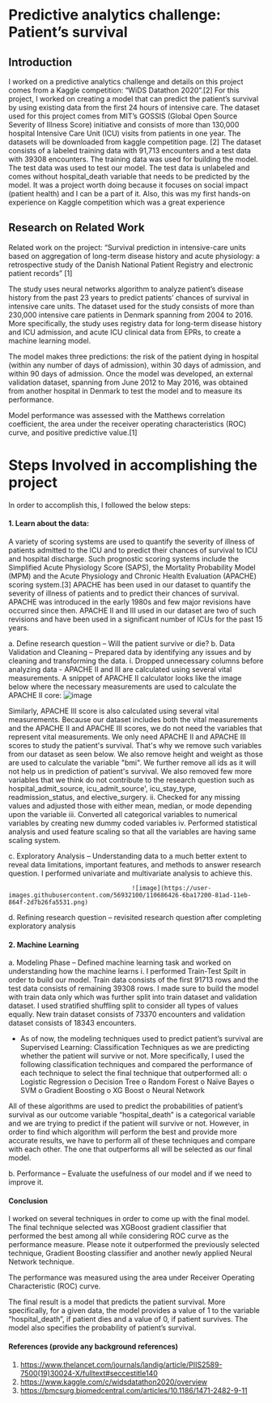 # Predictive analytics challenge: Patient’s survival
## Introduction
I worked on a predictive analytics challenge and details on this project comes from a Kaggle competition: “WiDS Datathon 2020”.[2] For this project, I worked on creating a model that can predict the patient’s survival by using existing data from the first 24 hours of intensive care. The dataset used for this project comes from MIT’s GOSSIS (Global Open Source Severity of Illness Score) initiative  and consists of more than 130,000 hospital Intensive Care Unit (ICU) visits from patients in one year. The datasets will be downloaded from kaggle competition page. [2] The dataset consists of a labeled training data with 91,713 encounters and a test data with 39308 encounters. The training data was used for building the model. The test data was used to test our model. The test data is unlabeled and comes without hospital_death variable that needs to be predicted by the model. It was a project worth doing because it focuses on social impact (patient health) and I can be a part of it. Also, this was my first hands-on experience on Kaggle competition which was a great experience 


## Research on Related Work
Related work on the project: “Survival prediction in intensive-care units based on aggregation of long-term disease history and acute physiology: a retrospective study of the Danish National Patient Registry and electronic patient records” [1]

The study uses neural networks algorithm to analyze patient’s disease history from the past 23 years to predict patients’ chances of survival in intensive care units. The dataset used for the study consists of more than 230,000 intensive care patients in Denmark spanning from 2004 to 2016. More specifically, the study uses registry data for long-term disease history and ICU admission, and acute ICU clinical data from EPRs, to create a machine learning model. 

The model makes three predictions: the risk of the patient dying in hospital (within any number of days of admission), within 30 days of admission, and within 90 days of admission. Once the model was developed, an external validation dataset, spanning from June 2012 to May 2016, was obtained from another hospital in Denmark to test the model and to measure its performance. 

Model performance was assessed with the Matthews correlation coefficient, the area under the receiver operating characteristics (ROC) curve, and positive predictive value.[1] 

# Steps Involved in accomplishing the project
In order to accomplish this, I followed the below steps:

#### 1.	Learn about the data:
A variety of scoring systems are used to quantify the severity of illness of patients admitted to the ICU and to predict their chances of survival to ICU and hospital discharge. Such prognostic scoring systems include the Simplified Acute Physiology Score (SAPS), the Mortality Probability Model (MPM) and the Acute Physiology and Chronic Health Evaluation (APACHE) scoring system.[3] APACHE has been used in our dataset to quantify the severity of illness of patients and to predict their chances of survival. APACHE was introduced in the early 1980s and few major revisions have occurred since then. APACHE II and III used in our dataset are two of such revisions and have been used in a significant number of ICUs for the past 15 years.

a.	Define research question – Will the patient survive or die?
b.	Data Validation and Cleaning – Prepared data by identifying any issues and by cleaning and transforming the data. 
i.	Dropped unnecessary columns before analyzing data - APACHE II and III are calculated using several vital measurements. A snippet of APACHE II calculator looks like the image below where the necessary measurements are used to calculate the APACHE II core:
                                      ![image](https://user-images.githubusercontent.com/56932100/110676283-c9c85800-81a1-11eb-92fd-7f8f342d9a01.png) 

 
Similarly, APACHE III score is also calculated using several vital measurements.
Because our dataset includes both the vital measurements and the APACHE II and APACHE III scores, we do not need the variables that represent vital measurements. We only need APACHE II and APACHE III scores to study the patient's survival. That's why we remove such variables from our dataset as seen below.
We also remove height and weight as those are used to calculate the variable "bmi".
We further remove all ids as it will not help us in prediction of patient's survival. We also removed few more variables that we think do not contribute to the research question such as hospital_admit_source, icu_admit_source', icu_stay_type, readmission_status, and elective_surgery.
ii.	Checked for any missing values and adjusted those with either mean, median, or mode depending upon the variable 
iii.	Converted all categorical variables to numerical variables by creating new dummy coded variables
iv.	Performed statistical analysis and used feature scaling so that all the variables are having same scaling system.

c.	Exploratory Analysis – Understanding data to a much better extent to reveal data limitations, important features, and methods to answer research question. I performed univariate and multivariate analysis to achieve this.

                                      ![image](https://user-images.githubusercontent.com/56932100/110686426-6ba17200-81ad-11eb-864f-2d7b26fa5531.png)

d.	Refining research question – revisited research question after completing exploratory analysis

#### 2.	Machine Learning 
a.	Modeling Phase – Defined machine learning task and worked on understanding how the machine learns
i.	I performed Train-Test Spilt in order to build our model. Train data consists of the first 91713 rows and the test data consists of remaining 39308 rows. I made sure to build the model with train data only which was further split into train dataset and validation dataset. I used stratified shuffling split to consider all types of values equally. New train dataset consists of 73370 encounters and validation dataset consists of 18343 encounters. 
 
-	As of now, the modeling techniques used to predict patient’s survival are Supervised Learning: Classification Techniques as we are predicting whether the patient will survive or not. More specifically, I used the following classification techniques and compared the performance of each technique to select the final technique that outperformed all:
o	Logistic Regression
o	Decision Tree 
o	Random Forest 
o	Naïve Bayes
o	SVM 
o	Gradient Boosting
o	XG Boost
o	Neural Network

All of these algorithms are used to predict the probabilities of patient’s survival as our outcome variable “hospital_death” is a categorical variable and we are trying to predict if the patient will survive or not. However, in order to find which algorithm will perform the best and provide more accurate results, we have to perform all of these techniques and compare with each other. The one that outperforms all will be selected as our final model.


b.	Performance – Evaluate the usefulness of our model and if we need to improve it.


#### Conclusion
I worked on several techniques in order to come up with the final model. The final technique selected was XGBoost gradient classifier that performed the best among all while considering ROC curve as the performance measure. Please note it outperformed the previously selected technique, Gradient Boosting classifier and another newly applied Neural Network technique. 

The performance was measured using the area under Receiver Operating Characteristic (ROC) curve.

The final result is a model that predicts the patient survival.  More specifically, for a given data, the model provides a value of 1 to the variable “hospital_death”, if patient dies and a value of 0, if patient survives. The model also specifies the probability of patient’s survival. 

#### References (provide any background references)
1.	https://www.thelancet.com/journals/landig/article/PIIS2589-7500(19)30024-X/fulltext#seccestitle140
2.	https://www.kaggle.com/c/widsdatathon2020/overview
4.	https://bmcsurg.biomedcentral.com/articles/10.1186/1471-2482-9-11


